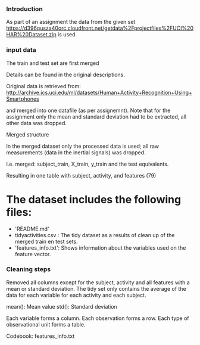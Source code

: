 ### Introduction

As part of an assignment the data from the given set https://d396qusza40orc.cloudfront.net/getdata%2Fprojectfiles%2FUCI%20HAR%20Dataset.zip is used.

### input data
The train and test set are first merged

Details can be found in the original descriptions.

Original data is retrieved from: http://archive.ics.uci.edu/ml/datasets/Human+Activity+Recognition+Using+Smartphones

and merged into one datafile (as per assignemnt).
Note that for the assignment only the mean and standard deviation had to be extracted, all other data was dropped.

Merged structure

In the merged dataset only the processed data is used; all raw measurements (data in the inertial signals) was dropped.

I.e. merged: subject_train, X_train, y_train and the test equivalents.


Resulting in one table with subject, activity, and features (79)

The dataset includes the following files:
=========================================

- 'README.md'
- tidyactivities.csv : The tidy dataset as a results of clean up of the merged train en test sets. 
- 'features_info.txt': Shows information about the variables used on the feature vector.

### Cleaning steps
Removed all columns except for the subject,  activity and all features with a mean or standard deviation.
The tidy set only contains the average of the data for each variable for each activity and each subject.


mean(): Mean value
std(): Standard deviation



Each variable forms a column.
Each observation forms a row.
Each type of observational unit forms a table.



Codebook: features_info.txt

